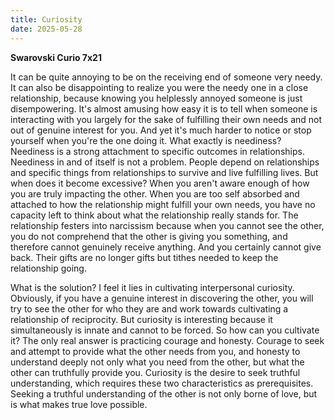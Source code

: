 ```yaml
---
title: Curiosity
date: 2025-05-28
---
```


**Swarovski Curio 7x21**

It can be quite annoying to be on the receiving end of someone very needy. It can also be disappointing to realize you were the needy one in a close relationship, because knowing you helplessly annoyed someone is just disempowering. It's almost amusing how easy it is to tell when someone is interacting with you largely for the sake of fulfilling their own needs and not out of genuine interest for you. And yet it's much harder to notice or stop yourself when you're the one doing it. What exactly is neediness? Neediness is a strong attachment to specific outcomes in relationships. Neediness in and of itself is not a problem. People depend on relationships and specific things from relationships to survive and live fulfilling lives. But when does it become excessive? When you aren't aware enough of how you are truly impacting the other. When you are too self absorbed and attached to how the relationship might fulfill your own needs, you have no capacity left to think about what the relationship really stands for. The relationship festers into narcissism because when you cannot see the other, you do not comprehend that the other is giving you something, and therefore cannot genuinely receive anything. And you certainly cannot give back. Their gifts are no longer gifts but tithes needed to keep the relationship going.

What is the solution? I feel it lies in cultivating interpersonal curiosity. Obviously, if you have a genuine interest in discovering the other, you will try to see the other for who they are and work towards cultivating a relationship of reciprocity. But curiosity is interesting because it simultaneously is innate and cannot to be forced. So how can you cultivate it? The only real answer is practicing courage and honesty. Courage to seek and attempt to provide what the other needs from you, and honesty to understand deeply not only what you need from the other, but what the other can truthfully provide you. Curiosity is the desire to seek truthful understanding, which requires these two characteristics as prerequisites. Seeking a truthful understanding of the other is not only borne of love, but is what makes true love possible.
